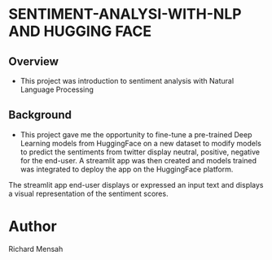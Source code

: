 # SENTIMENT-ANALYSI-WITH-NLP AND HUGGING FACE

## Overview
- This project was introduction to sentiment analysis with Natural Language Processing

## Background
- This project gave me the opportunity to fine-tune a pre-trained Deep Learning models from HuggingFace on a new dataset to modify models to predict the sentiments from twitter display neutral, positive, negative for the end-user. A streamlit app was then created and models trained was integrated to deploy the app on the HuggingFace platform.

The streamlit app end-user displays or expressed an input text and displays a visual representation of the sentiment scores.

# Author 
Richard Mensah
